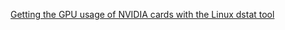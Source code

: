 [Getting the GPU usage of NVIDIA cards with the Linux dstat tool](http://blog.datumbox.com/getting-the-gpu-usage-of-nvidia-cards-with-the-linux-dstat-tool/)